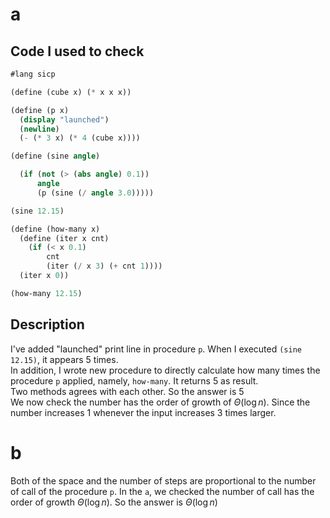 # a
## Code I used to check
```scheme
#lang sicp

(define (cube x) (* x x x))

(define (p x)
  (display "launched")
  (newline)
  (- (* 3 x) (* 4 (cube x))))

(define (sine angle)

  (if (not (> (abs angle) 0.1))
      angle
      (p (sine (/ angle 3.0)))))

(sine 12.15)

(define (how-many x)
  (define (iter x cnt)
    (if (< x 0.1)
        cnt
        (iter (/ x 3) (+ cnt 1))))
  (iter x 0))

(how-many 12.15)
```
## Description
I've added "launched" print line in procedure `p`. When I executed `(sine 12.15)`, it appears 5 times.   
In addition, I wrote new procedure to directly calculate how many times the procedure `p` applied, namely, `how-many`. It returns 5 as result.   
Two methods agrees with each other. So the answer is $5$   
We now check the number has the order of growth of $\Theta(\log n)$. Since the number increases 1 whenever the input increases 3 times larger.

# b
Both of the space and the number of steps are proportional to the number of call of the procedure `p`. In the `a`, we checked the number of call has the order of growth $\Theta(\log n)$. So the answer is $\Theta(\log n)$